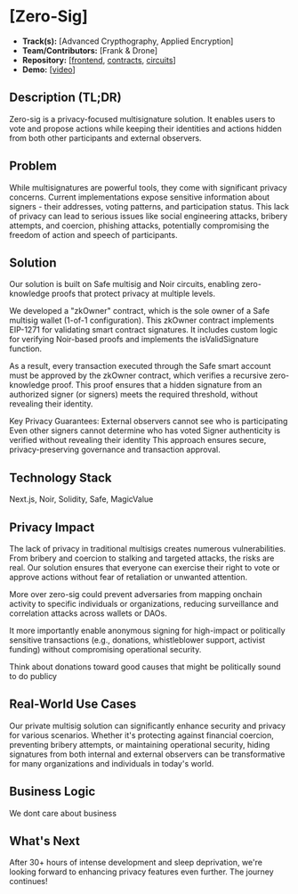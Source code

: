 # [Zero-Sig]

- **Track(s):** [Advanced Crypthography, Applied Encryption]
- **Team/Contributors:** [Frank & Drone]
- **Repository:** [[frontend](https://github.com/builders-garden/zero-sign-frontend), [contracts](https://github.com/builders-garden/ZeroSig-smart-contracts), [circuits](https://github.com/builders-garden/zero-sign-circuits)]
- **Demo:** [[video](https://www.youtube.com/watch?v=D2W7NF2qqqQ&feature=youtu.be)]

## Description (TL;DR)
Zero-sig is a privacy-focused multisignature solution. It enables users to vote and propose actions while keeping their identities and actions hidden from both other participants and external observers.

## Problem
While multisignatures are powerful tools, they come with significant privacy concerns. Current implementations expose sensitive information about signers - their addresses, voting patterns, and participation status. This lack of privacy can lead to serious issues like social engineering attacks, bribery attempts, and coercion, phishing attacks, potentially compromising the freedom of action and speech of participants.

## Solution
Our solution is built on Safe multisig and Noir circuits, enabling zero-knowledge proofs that protect privacy at multiple levels.

We developed a "zkOwner" contract, which is the sole owner of a Safe multisig wallet (1-of-1 configuration). This zkOwner contract implements EIP-1271 for validating smart contract signatures. It includes custom logic for verifying Noir-based proofs and implements the isValidSignature function.

As a result, every transaction executed through the Safe smart account must be approved by the zkOwner contract, which verifies a recursive zero-knowledge proof. This proof ensures that a hidden signature from an authorized signer (or signers) meets the required threshold, without revealing their identity.

Key Privacy Guarantees:
External observers cannot see who is participating
Even other signers cannot determine who has voted
Signer authenticity is verified without revealing their identity
This approach ensures secure, privacy-preserving governance and transaction approval.

## Technology Stack
Next.js, Noir, Solidity, Safe, MagicValue

## Privacy Impact
The lack of privacy in traditional multisigs creates numerous vulnerabilities. From bribery and coercion to stalking and targeted attacks, the risks are real. Our solution ensures that everyone can exercise their right to vote or approve actions without fear of retaliation or unwanted attention.

More over zero-sig could prevent adversaries from mapping onchain activity to specific individuals or organizations, reducing surveillance and correlation attacks across wallets or DAOs.

It more importantly enable anonymous signing for high-impact or politically sensitive transactions (e.g., donations, whistleblower support, activist funding) without compromising operational security.

Think about donations toward good causes that might be politically sound to do publicy


## Real-World Use Cases
Our private multisig solution can significantly enhance security and privacy for various scenarios. Whether it's protecting against financial coercion, preventing bribery attempts, or maintaining operational security, hiding signatures from both internal and external observers can be transformative for many organizations and individuals in today's world.

## Business Logic
We dont care about business

## What's Next
After 30+ hours of intense development and sleep deprivation, we're looking forward to enhancing privacy features even further. The journey continues!
